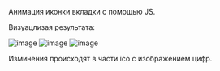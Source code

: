 Анимация иконки вкладки с помощью JS.

Визуацлизая результата:

![image](https://user-images.githubusercontent.com/25858872/134252373-99d6a59b-e844-4ad6-a604-ed39660eb9f7.png)
![image](https://user-images.githubusercontent.com/25858872/134252332-1fe72bd6-063f-47ee-9b97-8e401ca5b3b8.png)
![image](https://user-images.githubusercontent.com/25858872/134252318-9fe5a4b8-319d-40fc-a638-319d0769cdc2.png)

Изминения происходят в части ico с изображением цифр.
